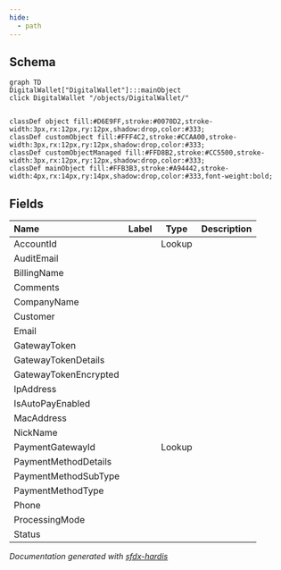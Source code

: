 ```yaml
---
hide:
  - path
---
```



## Schema

```mermaid
graph TD
DigitalWallet["DigitalWallet"]:::mainObject
click DigitalWallet "/objects/DigitalWallet/"


classDef object fill:#D6E9FF,stroke:#0070D2,stroke-width:3px,rx:12px,ry:12px,shadow:drop,color:#333;
classDef customObject fill:#FFF4C2,stroke:#CCAA00,stroke-width:3px,rx:12px,ry:12px,shadow:drop,color:#333;
classDef customObjectManaged fill:#FFD8B2,stroke:#CC5500,stroke-width:3px,rx:12px,ry:12px,shadow:drop,color:#333;
classDef mainObject fill:#FFB3B3,stroke:#A94442,stroke-width:4px,rx:14px,ry:14px,shadow:drop,color:#333,font-weight:bold;

```


<!-- Object description -->

## Fields

| Name      | Label | Type | Description |
| :-------- | :---- | :--: | :---------- | 
| AccountId |  | Lookup | <!-- --> |
| AuditEmail |  |  | <!-- --> |
| BillingName |  |  | <!-- --> |
| Comments |  |  | <!-- --> |
| CompanyName |  |  | <!-- --> |
| Customer |  |  | <!-- --> |
| Email |  |  | <!-- --> |
| GatewayToken |  |  | <!-- --> |
| GatewayTokenDetails |  |  | <!-- --> |
| GatewayTokenEncrypted |  |  | <!-- --> |
| IpAddress |  |  | <!-- --> |
| IsAutoPayEnabled |  |  | <!-- --> |
| MacAddress |  |  | <!-- --> |
| NickName |  |  | <!-- --> |
| PaymentGatewayId |  | Lookup | <!-- --> |
| PaymentMethodDetails |  |  | <!-- --> |
| PaymentMethodSubType |  |  | <!-- --> |
| PaymentMethodType |  |  | <!-- --> |
| Phone |  |  | <!-- --> |
| ProcessingMode |  |  | <!-- --> |
| Status |  |  | <!-- --> |








_Documentation generated with [sfdx-hardis](https://sfdx-hardis.cloudity.com)_
